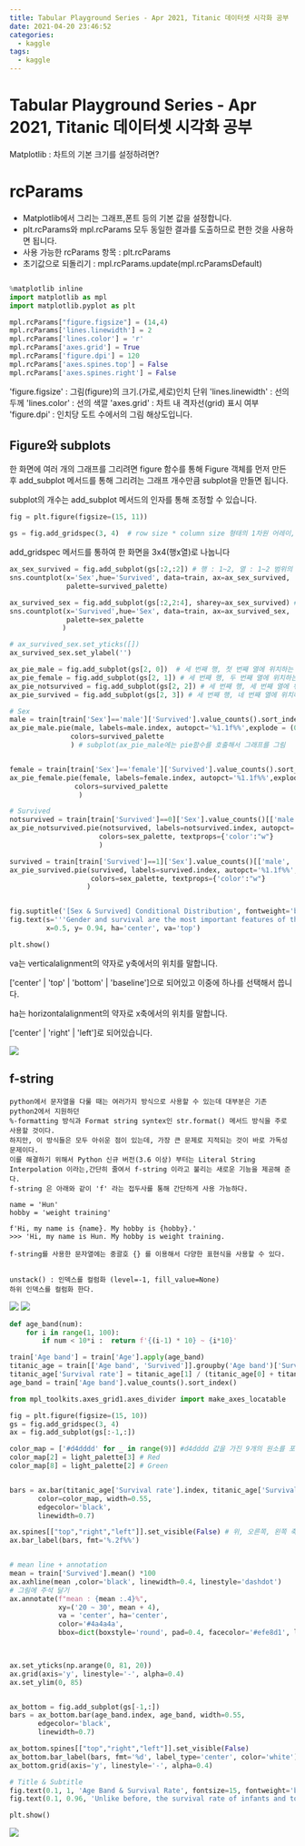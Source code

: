 ```yaml
---
title: Tabular Playground Series - Apr 2021, Titanic 데이터셋 시각화 공부
date: 2021-04-20 23:46:52
categories:
  - kaggle
tags:
  - kaggle
---
```

# Tabular Playground Series - Apr 2021, Titanic 데이터셋 시각화 공부

Matplotlib : 차트의 기본 크기를 설정하려면?

# rcParams

- Matplotlib에서 그리는 그래프,폰트 등의 기본 값을 설정합니다.
- plt.rcParams와 mpl.rcParams 모두 동일한 결과를 도출하므로 편한 것을 사용하면 됩니다.
- 사용 가능한 rcParams 항목 : plt.rcParams
- 초기값으로 되돌리기 : mpl.rcParams.update(mpl.rcParamsDefault)

```python

%matplotlib inline
import matplotlib as mpl
import matplotlib.pyplot as plt

mpl.rcParams["figure.figsize"] = (14,4)
mpl.rcParams['lines.linewidth'] = 2
mpl.rcParams['lines.color'] = 'r'
mpl.rcParams['axes.grid'] = True 
mpl.rcParams['figure.dpi'] = 120
mpl.rcParams['axes.spines.top'] = False
mpl.rcParams['axes.spines.right'] = False
```

'figure.figsize'    : 그림(figure)의 크기.(가로,세로)인치 단위
'lines.linewidth'  : 선의 두께
'lines.color'       : 선의 색깔
'axes.grid'         : 차트 내 격자선(grid) 표시 여부
'figure.dpi'        : 인치당 도트 수에서의 그림 해상도입니다.


## Figure와 subplots

한 화면에 여러 개의 그래프를 그리려면  figure 함수를 통해 Figure 객체를 먼저 만든 후
add_subplot 메서드를 통해 그리려는 그래프 개수만큼 subplot을 만들면 됩니다.

subplot의 개수는 add_subplot 메서드의 인자를 통해 조정할 수 있습니다.

```python
fig = plt.figure(figsize=(15, 11))

gs = fig.add_gridspec(3, 4)  # row size * column size 형태의 1차원 어레이, subplot 사이즈 조절
```
add_gridspec 메서드를 통하여 한 화면을 3x4(행x열)로 나눕니다

```python
ax_sex_survived = fig.add_subplot(gs[:2,:2]) # 행 : 1~2, 열 : 1~2 범위의 2x2(행x열) subplot을 생성합니다.
sns.countplot(x='Sex',hue='Survived', data=train, ax=ax_sex_survived, 
              palette=survived_palette)

ax_survived_sex = fig.add_subplot(gs[:2,2:4], sharey=ax_sex_survived) # 행 : 1~2, 열 : 3~4 범위의 2x2(행x열) subplot을 생성합니다.
sns.countplot(x='Survived',hue='Sex', data=train, ax=ax_survived_sex,
              palette=sex_palette
             )

# ax_survived_sex.set_yticks([])
ax_survived_sex.set_ylabel('')

ax_pie_male = fig.add_subplot(gs[2, 0])  # 세 번째 행, 첫 번째 열에 위치하는 subplot 생성  
ax_pie_female = fig.add_subplot(gs[2, 1]) # 세 번째 행, 두 번째 열에 위치하는 subplot 생성
ax_pie_notsurvived = fig.add_subplot(gs[2, 2]) # 세 번째 행, 세 번째 열에 위치하는 subplot 생성
ax_pie_survived = fig.add_subplot(gs[2, 3]) # 세 번째 행, 네 번째 열에 위치하는 subplot 생성

# Sex
male = train[train['Sex']=='male']['Survived'].value_counts().sort_index()
ax_pie_male.pie(male, labels=male.index, autopct='%1.1f%%',explode = (0, 0.1), startangle=90,
               colors=survived_palette
               ) # subplot(ax_pie_male에는 pie함수를 호출해서 그래프를 그림


female = train[train['Sex']=='female']['Survived'].value_counts().sort_index()
ax_pie_female.pie(female, labels=female.index, autopct='%1.1f%%',explode = (0, 0.1), startangle=90,
                colors=survived_palette
                 )

# Survived
notsurvived = train[train['Survived']==0]['Sex'].value_counts()[['male', 'female']]
ax_pie_notsurvived.pie(notsurvived, labels=notsurvived.index, autopct='%1.1f%%',startangle=90,
                      colors=sex_palette, textprops={'color':"w"}
                      )

survived = train[train['Survived']==1]['Sex'].value_counts()[['male', 'female']]
ax_pie_survived.pie(survived, labels=survived.index, autopct='%1.1f%%', startangle=90,
                    colors=sex_palette, textprops={'color':"w"}
                   )


fig.suptitle('[Sex & Survived] Conditional Distribution', fontweight='bold', fontsize=20)
fig.text(s='''Gender and survival are the most important features of the existing Titanic problem.\nLook at each conditional probability and think of the minimum score''', 
         x=0.5, y= 0.94, ha='center', va='top')

plt.show()
```
va는 verticalalignment의 약자로 y축에서의 위치를 말합니다.

['center' | 'top' | 'bottom' | 'baseline']으로 되어있고 이중에 하나를 선택해서 씁니다.

ha는 horizontalalignment의 약자로 x축에서의 위치를 말합니다.

['center' | 'right' | 'left']로 되어있습니다.

![](/image/play3.PNG)  

## f-string 

    python에서 문자열을 다룰 때는 여러가지 방식으로 사용할 수 있는데 대부분은 기존 python2에서 지원하던
    %-formatting 방식과 Format string syntex인 str.format() 메서드 방식을 주로 사용할 것이다.
    하지만, 이 방식들은 모두 아쉬운 점이 있는데, 가장 큰 문제로 지적되는 것이 바로 가독성 문제이다.
    이를 해결하기 위해서 Python 신규 버전(3.6 이상) 부터는 Literal String Interpolation 이라는,간단히 줄여서 f-string 이라고 불리는 새로운 기능을 제공해 준다. 
    f-string 은 아래와 같이 'f' 라는 접두사를 통해 간단하게 사용 가능하다. 

    name = 'Hun'
    hobby = 'weight training'
    
    f'Hi, my name is {name}. My hobby is {hobby}.'
    >>> 'Hi, my name is Hun. My hobby is weight training.
    
    f-string를 사용한 문자열에는 중괄호 {} 를 이용해서 다양한 표현식을 사용할 수 있다.
    
    
    unstack() : 인덱스를 컬럼화 (level=-1, fill_value=None)
    하위 인덱스를 컬럼화 한다.

![](/image/play1.PNG)
![](/image/play2.PNG)  
```python
def age_band(num):
    for i in range(1, 100):
        if num < 10*i :  return f'{(i-1) * 10} ~ {i*10}'

train['Age band'] = train['Age'].apply(age_band)
titanic_age = train[['Age band', 'Survived']].groupby('Age band')['Survived'].value_counts().sort_index().unstack().fillna(0)
titanic_age['Survival rate'] = titanic_age[1] / (titanic_age[0] + titanic_age[1]) * 100
age_band = train['Age band'].value_counts().sort_index()
```


```python
from mpl_toolkits.axes_grid1.axes_divider import make_axes_locatable

fig = plt.figure(figsize=(15, 10))
gs = fig.add_gridspec(3, 4)
ax = fig.add_subplot(gs[:-1,:])

color_map = ['#d4dddd' for _ in range(9)] #d4dddd 값을 가진 9개의 원소를 포함한 리스트 생성
color_map[2] = light_palette[3] # Red
color_map[8] = light_palette[2] # Green


bars = ax.bar(titanic_age['Survival rate'].index, titanic_age['Survival rate'], 
       color=color_map, width=0.55, 
       edgecolor='black', 
       linewidth=0.7)

ax.spines[["top","right","left"]].set_visible(False) # 위, 오른쪽, 왼쪽 축 감추기
ax.bar_label(bars, fmt='%.2f%%')


# mean line + annotation
mean = train['Survived'].mean() *100
ax.axhline(mean ,color='black', linewidth=0.4, linestyle='dashdot')
# 그림에 주석 달기
ax.annotate(f"mean : {mean :.4}%", 
            xy=('20 ~ 30', mean + 4),
            va = 'center', ha='center',
            color='#4a4a4a',
            bbox=dict(boxstyle='round', pad=0.4, facecolor='#efe8d1', linewidth=0))
    


ax.set_yticks(np.arange(0, 81, 20))
ax.grid(axis='y', linestyle='-', alpha=0.4)
ax.set_ylim(0, 85)


ax_bottom = fig.add_subplot(gs[-1,:])
bars = ax_bottom.bar(age_band.index, age_band, width=0.55, 
       edgecolor='black', 
       linewidth=0.7)

ax_bottom.spines[["top","right","left"]].set_visible(False)
ax_bottom.bar_label(bars, fmt='%d', label_type='center', color='white')
ax_bottom.grid(axis='y', linestyle='-', alpha=0.4)

# Title & Subtitle    
fig.text(0.1, 1, 'Age Band & Survival Rate', fontsize=15, fontweight='bold', fontfamily='serif', ha='left')
fig.text(0.1, 0.96, 'Unlike before, the survival rate of infants and toddlers is very low.', fontsize=12, fontweight='light', fontfamily='serif', ha='left')

plt.show()
```
![](/image/play4.PNG)  